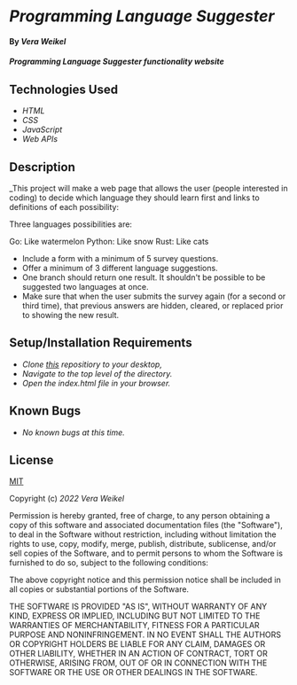 # _Programming Language Suggester_ 

#### By _**Vera Weikel**_

#### _Programming Language Suggester functionality website_

## Technologies Used

* _HTML_
* _CSS_
* _JavaScript_
* _Web APIs_

## Description

_This project will make a web page that allows the user (people interested in coding) to decide which language they should learn first and links to definitions of each possibility:

Three languages possibilities are:

Go: Like watermelon
Python: Like snow
Rust: Like cats

* Include a form with a minimum of 5 survey questions.
* Offer a minimum of 3 different language suggestions.
* One branch should return one result. It shouldn't be possible to be suggested two languages at once.
* Make sure that when the user submits the survey again (for a second or third time), that previous answers are hidden, cleared, or replaced prior to showing the new result.

## Setup/Installation Requirements

* _Clone [this](https://github.com/QuietEvolver/programming-language-suggester-de.git) repositiory to your desktop,_
* _Navigate to the top level of the directory._
* _Open the index.html file in your browser._

## Known Bugs

* _No known bugs at this time._

## License

[MIT](https://choosealicense.com/licenses/mit/)

Copyright (c) _2022_ _Vera Weikel_

Permission is hereby granted, free of charge, to any person obtaining a copy
of this software and associated documentation files (the "Software"), to deal
in the Software without restriction, including without limitation the rights
to use, copy, modify, merge, publish, distribute, sublicense, and/or sell
copies of the Software, and to permit persons to whom the Software is
furnished to do so, subject to the following conditions:

The above copyright notice and this permission notice shall be included in all
copies or substantial portions of the Software.

THE SOFTWARE IS PROVIDED "AS IS", WITHOUT WARRANTY OF ANY KIND, EXPRESS OR
IMPLIED, INCLUDING BUT NOT LIMITED TO THE WARRANTIES OF MERCHANTABILITY,
FITNESS FOR A PARTICULAR PURPOSE AND NONINFRINGEMENT. IN NO EVENT SHALL THE
AUTHORS OR COPYRIGHT HOLDERS BE LIABLE FOR ANY CLAIM, DAMAGES OR OTHER
LIABILITY, WHETHER IN AN ACTION OF CONTRACT, TORT OR OTHERWISE, ARISING FROM,
OUT OF OR IN CONNECTION WITH THE SOFTWARE OR THE USE OR OTHER DEALINGS IN THE
SOFTWARE.